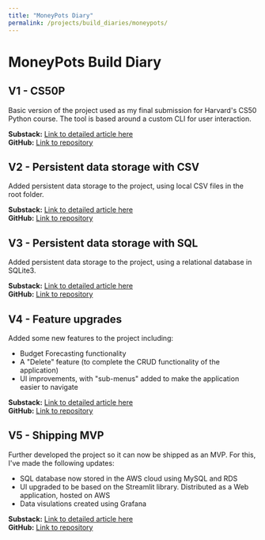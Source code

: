 ```yaml
---
title: "MoneyPots Diary"
permalink: /projects/build_diaries/moneypots/
---
```

# MoneyPots Build Diary

## V1 - CS50P
Basic version of the project used as my final submission for Harvard's CS50 Python course.
The tool is based around a custom CLI for user interaction.

**Substack:** [Link to detailed article here](https://open.substack.com/pub/mikefortune/p/money-pots-build-diary-v1?r=3ubys5&utm_campaign=post&utm_medium=web&showWelcomeOnShare=true)<br>
**GitHub:** [Link to repository](https://github.com/fortune1991/money_basic)

## V2 - Persistent data storage with CSV
Added persistent data storage to the project, using local CSV files in the root folder. 

**Substack:** [Link to detailed article here](https://open.substack.com/pub/mikefortune/p/money-pots-development?r=3ubys5&utm_campaign=post&utm_medium=web&showWelcomeOnShare=false)<br>
**GitHub:** [Link to repository](https://github.com/fortune1991/money_csv)

## V3 - Persistent data storage with SQL
Added persistent data storage to the project, using a relational database in SQLite3.

**Substack:** [Link to detailed article here](https://open.substack.com/pub/mikefortune/p/money-pots-development-e86?r=3ubys5&utm_campaign=post&utm_medium=web&showWelcomeOnShare=true)<br>
**GitHub:** [Link to repository](https://github.com/fortune1991/money_sql)

## V4 - Feature upgrades
Added some new features to the project including: 

  - Budget Forecasting functionality
  - A "Delete" feature (to complete the CRUD functionality of the application)
  - UI improvements, with "sub-menus" added to make the application easier to navigate

**Substack:** [Link to detailed article here](https://open.substack.com/pub/mikefortune/p/money-pots-development-fb7?r=3ubys5&utm_campaign=post&utm_medium=web&showWelcomeOnShare=true)<br>
**GitHub:** [Link to repository](https://github.com/fortune1991/money_features)

## V5 - Shipping MVP
Further developed the project so it can now be shipped as an MVP. For this, I've made the following updates:

  - SQL database now stored in the AWS cloud using MySQL and RDS
  - UI upgraded to be based on the Streamlit library. Distributed as a Web application, hosted on AWS
  - Data visulations created using Grafana  

**Substack:** [Link to detailed article here](#)<br>
**GitHub:** [Link to repository](#)



